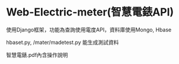 # Web-Electric-meter(智慧電錶API)

使用Django框架，功能為查詢使用電度API，資料庫使用Mongo, Hbase

hbaset.py, /mater/madetest.py 能生成測試資料

智慧電錶.pdf內含操作說明
